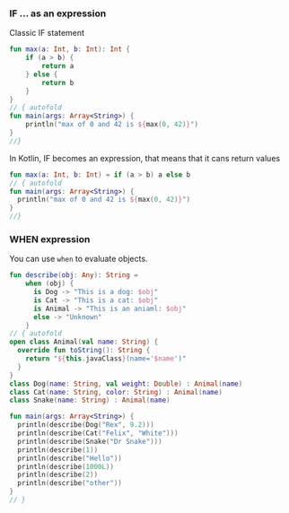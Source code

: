 ### IF ... as an expression

Classic IF statement
``` kotlin runnable
fun max(a: Int, b: Int): Int {
    if (a > b) {
        return a
    } else {
        return b
    }
}
// { autofold
fun main(args: Array<String>) {
    println("max of 0 and 42 is ${max(0, 42)}")
}
//}
```

In Kotlin, IF becomes an expression, that means that it cans return values
``` kotlin runnable
fun max(a: Int, b: Int) = if (a > b) a else b
// { autofold
fun main(args: Array<String>) {
  println("max of 0 and 42 is ${max(0, 42)}")
}
//}
```

### WHEN expression

You can use `when` to evaluate objects.

``` kotlin runnable
fun describe(obj: Any): String =
    when (obj) {
      is Dog -> "This is a dog: $obj"
      is Cat -> "This is a cat: $obj"
      is Animal -> "This is an aniaml: $obj"
      else -> "Unknown"
    }
// { autofold
open class Animal(val name: String) {
  override fun toString(): String {
    return "${this.javaClass}(name='$name')"
  }
}
class Dog(name: String, val weight: Double) : Animal(name)
class Cat(name: String, color: String) : Animal(name)
class Snake(name: String) : Animal(name)

fun main(args: Array<String>) {
  println(describe(Dog("Rex", 9.2)))
  println(describe(Cat("Felix", "White")))
  println(describe(Snake("Dr Snake")))
  println(describe(1))
  println(describe("Hello"))
  println(describe(1000L))
  println(describe(2))
  println(describe("other"))
}
// }
```